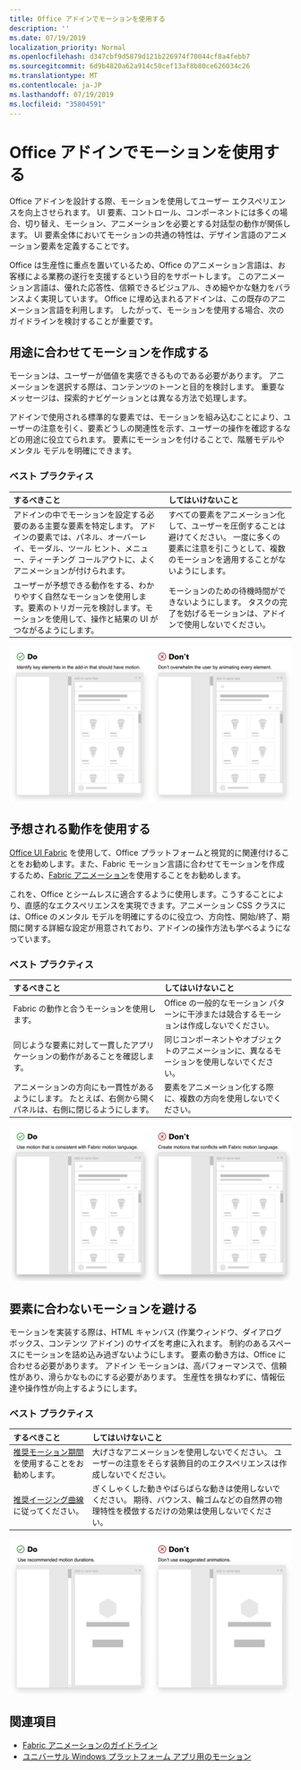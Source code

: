 ```yaml
---
title: Office アドインでモーションを使用する
description: ''
ms.date: 07/19/2019
localization_priority: Normal
ms.openlocfilehash: d347cbf9d5879d121b226974f70044cf8a4febb7
ms.sourcegitcommit: 6d9b4820a62a914c50cef13af8b80ce626034c26
ms.translationtype: MT
ms.contentlocale: ja-JP
ms.lasthandoff: 07/19/2019
ms.locfileid: "35804591"
---
```

# <a name="using-motion-in-office-add-ins"></a>Office アドインでモーションを使用する

Office アドインを設計する際、モーションを使用してユーザー エクスペリエンスを向上させられます。 UI 要素、コントロール、コンポーネントには多くの場合、切り替え、モーション、アニメーションを必要とする対話型の動作が関係します。 UI 要素全体においてモーションの共通の特性は、デザイン言語のアニメーション要素を定義することです。

Office は生産性に重点を置いているため、Office のアニメーション言語は、お客様による業務の遂行を支援するという目的をサポートします。 このアニメーション言語は、優れた応答性、信頼できるビジュアル、きめ細やかな魅力をバランスよく実現しています。 Office に埋め込まれるアドインは、この既存のアニメーション言語を利用します。 したがって、モーションを使用する場合、次のガイドラインを検討することが重要です。


## <a name="create-motion-with-a-purpose"></a>用途に合わせてモーションを作成する

モーションは、ユーザーが価値を実感できるものである必要があります。 アニメーションを選択する際は、コンテンツのトーンと目的を検討します。 重要なメッセージは、探索的ナビゲーションとは異なる方法で処理します。

アドインで使用される標準的な要素では、モーションを組み込むことにより、ユーザーの注意を引く、要素どうしの関連性を示す、ユーザーの操作を確認するなどの用途に役立てられます。 要素にモーションを付けることで、階層モデルやメンタル モデルを明確にできます。

### <a name="best-practices"></a>ベスト プラクティス

|するべきこと|してはいけないこと|
|:-----|:-----|
|アドインの中でモーションを設定する必要のある主要な要素を特定します。 アドインの要素では、パネル、オーバーレイ、モーダル、ツール ヒント、メニュー、ティーチング コールアウトに、よくアニメーションが付けられます。| すべての要素をアニメーション化して、ユーザーを圧倒することは避けてください。 一度に多くの要素に注意を引こうとして、複数のモーションを適用することがないようにします。 |
|ユーザーが予想できる動作をする、わかりやすく自然なモーションを使用します。要素のトリガー元を検討します。モーションを使用して、操作と結果の UI がつながるようにします。 | モーションのための待機時間ができないようにします。 タスクの完了を妨げるモーションは、アドインで使用しないでください。|

![最小限の要素が動いてパネルが開く gif と、たくさんの要素が動いてパネルが開く gif](../images/add-in-motion-purpose.gif)

## <a name="use-expected-motions"></a>予想される動作を使用する

[Office UI Fabric](https://developer.microsoft.com/fabric) を使用して、Office プラットフォームと視覚的に関連付けることをお勧めします。また、Fabric モーション言語に合わせてモーションを作成するため、[Fabric アニメーション](https://developer.microsoft.com/fabric#/styles/web/motion)を使用することをお勧めします。

これを、Office とシームレスに適合するように使用します。こうすることにより、直感的なエクスペリエンスを実現できます。アニメーション CSS クラスには、Office のメンタル モデルを明確にするのに役立つ、方向性、開始/終了、期間に関する詳細な設定が用意されており、アドインの操作方法も学べるようになっています。

### <a name="best-practices"></a>ベスト プラクティス

|するべきこと|してはいけないこと|
|:-----|:-----|
|Fabric の動作と合うモーションを使用します。| Office の一般的なモーション パターンに干渉または競合するモーションは作成しないでください。
|同じような要素に対して一貫したアプリケーションの動作があることを確認します。| 同じコンポーネントやオブジェクトのアニメーションに、異なるモーションを使用しないでください。|
|アニメーションの方向にも一貫性があるようにします。 たとえば、右側から開くパネルは、右側に閉じるようにします。|要素をアニメーション化する際に、複数の方向を使用しないでください。

![予想される方法でモーダルが開く gif と、予想に反する方法でモーダル開く gif](../images/add-in-motion-expected.gif)

## <a name="avoid-out-of-character-motion-for-an-element"></a>要素に合わないモーションを避ける

モーションを実装する際は、HTML キャンバス (作業ウィンドウ、ダイアログ ボックス、コンテンツ アドイン) のサイズを考慮に入れます。 制約のあるスペースにモーションを詰め込み過ぎないようにします。 要素の動き方は、Office に合わせる必要があります。 アドイン モーションは、高パフォーマンスで、信頼性があり、滑らかなものにする必要があります。 生産性を損なわずに、情報伝達や操作性が向上するようにします。

### <a name="best-practices"></a>ベスト プラクティス

|するべきこと|してはいけないこと|
|:-----|:-----|
| [推奨モーション期間](https://developer.microsoft.com/fabric#/styles/web/motion)を使用することをお勧めします。 | 大げさなアニメーションを使用しないでください。 ユーザーの注意をそらす装飾目的のエクスペリエンスは作成しないでください。
| [推奨イージング曲線](/windows/uwp/design/motion/timing-and-easing#easing-in-fluent-motion)に従ってください。  |ぎくしゃくした動きやばらばらな動きは使用しないでください。 期待、バウンス、輪ゴムなどの自然界の物理特性を模倣するだけの効果は使用しないでください。|

![ゆっくりフェードインしてタイルが読み込まれる gif と、バウンスを使用してタイルが読み込まれる gif](../images/add-in-motion-character.gif)

## <a name="see-also"></a>関連項目

* [Fabric アニメーションのガイドライン](https://developer.microsoft.com/fabric#/styles/web/motion)
* [ユニバーサル Windows プラットフォーム アプリ用のモーション](/windows/uwp/design/motion)
